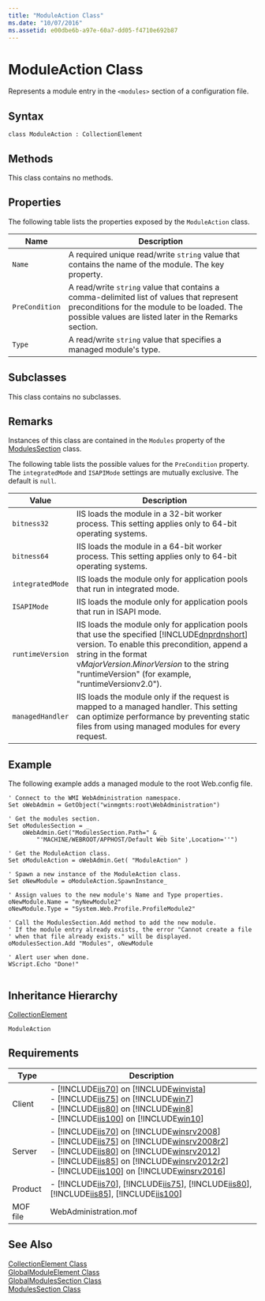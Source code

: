 ```yaml
---
title: "ModuleAction Class"
ms.date: "10/07/2016"
ms.assetid: e00dbe6b-a97e-60a7-dd05-f4710e692b87
---
```

# ModuleAction Class
Represents a module entry in the `<modules>` section of a configuration file.  
  
## Syntax  
  
```vbs  
class ModuleAction : CollectionElement  
```  
  
## Methods  
 This class contains no methods.  
  
## Properties  
 The following table lists the properties exposed by the `ModuleAction` class.  
  
|Name|Description|  
|----------|-----------------|  
|`Name`|A required unique read/write `string` value that contains the name of the module. The key property.|  
|`PreCondition`|A read/write `string` value that contains a comma-delimited list of values that represent preconditions for the module to be loaded. The possible values are listed later in the Remarks section.|  
|`Type`|A read/write `string` value that specifies a managed module's type.|  
  
## Subclasses  
 This class contains no subclasses.  
  
## Remarks  
 Instances of this class are contained in the `Modules` property of the [ModulesSection](../wmi-provider/modulessection-class.md) class.  
  
 The following table lists the possible values for the `PreCondition` property. The `integratedMode` and `ISAPIMode` settings are mutually exclusive. The default is `null`.  
  
|Value|Description|  
|-----------|-----------------|  
|`bitness32`|IIS loads the module in a 32-bit worker process. This setting applies only to 64-bit operating systems.|  
|`bitness64`|IIS loads the module in a 64-bit worker process. This setting applies only to 64-bit operating systems.|  
|`integratedMode`|IIS loads the module only for application pools that run in integrated mode.|  
|`ISAPIMode`|IIS loads the module only for application pools that run in ISAPI mode.|  
|`runtimeVersion`|IIS loads the module only for application pools that use the specified [!INCLUDE[dnprdnshort](../wmi-provider/includes/dnprdnshort-md.md)] version. To enable this precondition, append a string in the format v*MajorVersion*.*MinorVersion* to the string "runtimeVersion" (for example, "runtimeVersionv2.0").|  
|`managedHandler`|IIS loads the module only if the request is mapped to a managed handler. This setting can optimize performance by preventing static files from using managed modules for every request.|  
  
## Example  
 The following example adds a managed module to the root Web.config file.  
  
```  
' Connect to the WMI WebAdministration namespace.  
Set oWebAdmin = GetObject("winmgmts:root\WebAdministration")  
  
' Get the modules section.  
Set oModulesSection = _  
    oWebAdmin.Get("ModulesSection.Path=" & _  
        "'MACHINE/WEBROOT/APPHOST/Default Web Site',Location=''")  
  
' Get the ModuleAction class.  
Set oModuleAction = oWebAdmin.Get( "ModuleAction" )  
  
' Spawn a new instance of the ModuleAction class.  
Set oNewModule = oModuleAction.SpawnInstance_  
  
' Assign values to the new module's Name and Type properties.  
oNewModule.Name = "myNewModule2"  
oNewModule.Type = "System.Web.Profile.ProfileModule2"  
  
' Call the ModulesSection.Add method to add the new module.  
' If the module entry already exists, the error "Cannot create a file  
' when that file already exists." will be displayed.  
oModulesSection.Add "Modules", oNewModule  
  
' Alert user when done.  
WScript.Echo "Done!"  
  
```  
  
## Inheritance Hierarchy  
 [CollectionElement](../wmi-provider/collectionelement-class.md)  
  
 `ModuleAction`  
  
## Requirements  
  
|Type|Description|  
|----------|-----------------|  
|Client|-   [!INCLUDE[iis70](../wmi-provider/includes/iis70-md.md)] on [!INCLUDE[winvista](../wmi-provider/includes/winvista-md.md)]<br />-   [!INCLUDE[iis75](../wmi-provider/includes/iis75-md.md)] on [!INCLUDE[win7](../wmi-provider/includes/win7-md.md)]<br />-   [!INCLUDE[iis80](../wmi-provider/includes/iis80-md.md)] on [!INCLUDE[win8](../wmi-provider/includes/win8-md.md)]<br />-   [!INCLUDE[iis100](../wmi-provider/includes/iis100-md.md)] on [!INCLUDE[win10](../wmi-provider/includes/win10-md.md)]|  
|Server|-   [!INCLUDE[iis70](../wmi-provider/includes/iis70-md.md)] on [!INCLUDE[winsrv2008](../wmi-provider/includes/winsrv2008-md.md)]<br />-   [!INCLUDE[iis75](../wmi-provider/includes/iis75-md.md)] on [!INCLUDE[winsrv2008r2](../wmi-provider/includes/winsrv2008r2-md.md)]<br />-   [!INCLUDE[iis80](../wmi-provider/includes/iis80-md.md)] on [!INCLUDE[winsrv2012](../wmi-provider/includes/winsrv2012-md.md)]<br />-   [!INCLUDE[iis85](../wmi-provider/includes/iis85-md.md)] on [!INCLUDE[winsrv2012r2](../wmi-provider/includes/winsrv2012r2-md.md)]<br />-   [!INCLUDE[iis100](../wmi-provider/includes/iis100-md.md)] on [!INCLUDE[winsrv2016](../wmi-provider/includes/winsrv2016-md.md)]|  
|Product|-   [!INCLUDE[iis70](../wmi-provider/includes/iis70-md.md)], [!INCLUDE[iis75](../wmi-provider/includes/iis75-md.md)], [!INCLUDE[iis80](../wmi-provider/includes/iis80-md.md)], [!INCLUDE[iis85](../wmi-provider/includes/iis85-md.md)], [!INCLUDE[iis100](../wmi-provider/includes/iis100-md.md)]|  
|MOF file|WebAdministration.mof|  
  
## See Also  
 [CollectionElement Class](../wmi-provider/collectionelement-class.md)   
 [GlobalModuleElement Class](../wmi-provider/globalmoduleelement-class.md)   
 [GlobalModulesSection Class](../wmi-provider/globalmodulessection-class.md)   
 [ModulesSection Class](../wmi-provider/modulessection-class.md)